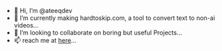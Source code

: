 - 👋 Hi, I’m @ateeqdev
- 🌱 I’m currently making hardtoskip.com, a tool to convert text to non-ai videos...
- 💞️ I’m looking to collaborate on boring but useful Projects...
- 📫 reach me at [here](https://docs.google.com/forms/d/e/1FAIpQLSfGr6CjvG2CdDBzv3rxPVqEeN-F4wNdH233zoIxkjOMJLFphg/viewform?usp=header)...

<!---
ateeqdev/ateeqdev is a ✨ special ✨ repository because its `README.md` (this file) appears on your GitHub profile.
You can click the Preview link to take a look at your changes.
--->
